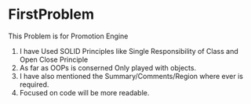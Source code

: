 # FirstProblem
This Problem is for Promotion Engine

1. I have Used SOLID Principles like Single Responsibility of Class and Open Close Principle
2. As far as OOPs is conserned Only played with objects.
3. I have also mentioned the Summary/Comments/Region where ever is required.
4. Focused on code will be more readable.
